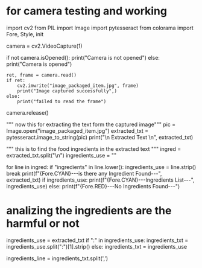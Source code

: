# for camera testing and working 

import cv2
from PIL import Image
import pytesseract
from colorama import Fore, Style, init

camera = cv2.VideoCapture(1)

if not camera.isOpened():
    print("Camera is not opened")
else:
    print("Camera is opened")

    ret, frame = camera.read()
    if ret: 
        cv2.imwrite("image_packaged_item.jpg", frame)
        print("Image captured successfully",)
    else:
        print("failed to read the frame")

camera.release()

""" now this for extracting the text form the captured image"""
pic = Image.open("image_packaged_item.jpg")
extracted_txt = pytesseract.image_to_string(pic)
print("\n Extracted Text \n", extracted_txt)

""" this is to find the food ingredients in the extracted text """
ingred = extracted_txt.split("\n")
ingredients_use = ""

for line in ingred:
    if "ingredients" in line.lower():
        ingredients_use = line.strip()
        break 
    print(f"{Fore.CYAN}---is there any Ingredient Found---", extracted_txt)
    if ingredients_use:
        print(f"{Fore.CYAN}---Ingredients List---", ingredients_use)
    else:
        print(f"{Fore.RED}---No Ingredients Found---")

# analizing the ingredients are the harmful or not
ingredients_use = extracted_txt
if ":" in ingredients_use:
    ingredients_txt = ingredients_use.split(":")[1].strip()
else:
    ingredients_txt = ingredients_use

ingredients_line = ingredients_txt.split(',')
